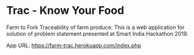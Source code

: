 # Trac - Know Your Food
Farm to Fork Traceability of farm produce:
This is a web application for solution of problem statement presented at Smart India Hackathon 2019.

App URL: https://farm-trac.herokuapp.com/index.php
